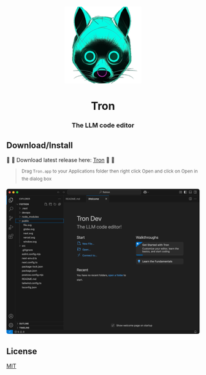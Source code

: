 <div id="Tron-logo" align="center">
    <br />
    <img src="logo.png" alt="Tron Logo" width="200"/>
    <h1>Tron</h1>
    <h3>The LLM code editor</h3>
</div>

## <a id="download-install"></a>Download/Install

:tada: :tada:
Download latest release here:
[Tron](https://github.com/soheil/tron/releases)
:tada: :tada:

> <sup>Drag `Tron.app` to your Applications folder then right click Open and click on Open in the dialog box</sup>


<img src="screenshot.png" alt="Tron" />


## <a id="license"></a>License

[MIT](https://github.com/soheil/tron/blob/master/LICENSE)
